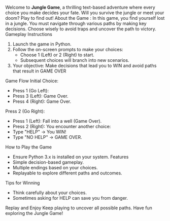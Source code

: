 Welcome to **Jungle Game**, a thrilling text-based adventure where every choice you make decides your fate. Will you survive the jungle or meet your doom? Play to find out!
About the Game : In this game, you find yourself lost in a jungle. You must navigate through various paths by making key decisions. Choose wisely to avoid traps and uncover the path to victory.
Gameplay Instructions
  1. Launch the game in Python.
  2. Follow the on-screen prompts to make your choices:
     - Choose 1 (Left) or 2 (Right) to start.
     - Subsequent choices will branch into new scenarios.
  3. Your objective: Make decisions that lead you to WIN and avoid paths that result in GAME OVER

Game Flow 
Initial Choice:
 - Press 1 (Go Left):
 - Press 3 (Left): Game Over.
 - Press 4 (Right): Game Over.

Press 2 (Go Right):
 - Press 1 (Left): Fall into a well (Game Over).
 - Press 2 (Right): You encounter another choice:
 - Type "HELP" →  You WIN!
 - Type "NO HELP" → GAME OVER.

How to Play the Game 
 - Ensure Python 3.x is installed on your system.
Features 
  - Simple decision-based gameplay.
  - Multiple endings based on your choices.
  - Replayable to explore different paths and outcomes.

Tips for Winning 
  - Think carefully about your choices.
  - Sometimes asking for HELP can save you from danger.
 
Replay and Enjoy 
Keep playing to uncover all possible paths. Have fun exploring the Jungle Game!







   











